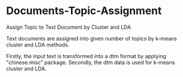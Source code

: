 # Documents-Topic-Assignment
Assign Topic to Text Document by Cluster and LDA

Text documents are assigned into given number of topics by k-means cluster and LDA methods.

Firstly, the input text is transformed into a dtm format by applying "chinese.misc" package.
Secondly, the dtm data is used for k-means cluster and LDA.
